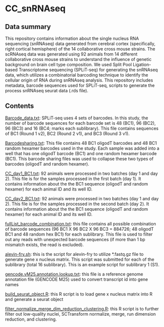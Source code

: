 # CC_snRNAseq

## Data summary
This repository contains information about the single nucleus RNA sequencing (snRNAseq) data generated from cerebral cortex (specifically, right cortical hemisphere) of the 14 collaborative cross mouse strains.
The scRNAseq data was generated using 92 animals from 14 different collaborative cross mouse strains to understand the influence of genetic background on brain cell type composition. We used Split Pool Ligation-based Transcriptome sequencing (SPLiT-seq) for generating the snRNAseq data, which utilizes a combinatorial barcoding technique to identify the cellular origin of RNA during snRNAseq analysis. This repository includes metadata, barcode sequences used for SPLiT-seq, scripts to generate the process snRNAseq seurat data (.rds file). 

## Contents
[Barcode_data.txt](Barcode_data.txt): SPLiT-seq uses 4 sets of barcodes. In this study, the number of barcode sequences for each barcode set is 48 (BC1), 96 (BC2), 96 (BC3) and 16 (BC4; marks each sublibrary). This file contains sequences of BC1 (Round 1 v2), BC2 (Round 2 v1), and BC3 (Round 3 v1). 

[Barcodesharing.txt](Barcodesharing.txt): This file contains 48 BC1 oligodT barcodes and 48 BC1 random hexamer barcodes used in the study. Each sample was added into a well that has one oligodT barcode (BC1) and one random hexamer barcode (BC1). This barcode sharing files was used to collapse these two types of barcodes (oligodT and random hexamer).

[CC_day1_BC1.txt](CC_day1_BC1.txt): 92 animals were processed in two batches (day 1 and day 2). This file is for the samples processed in the first batch (day 1). It contains information about the the BC1 sequence (oligodT and random hexamer) for each animal ID and its well ID. 

[CC_day2_BC1.txt](CC_day2_BC1.txt): 92 animals were processed in two batches (day 1 and day 2). This file is for the samples processed in the second batch (day 2). It contains information about the the BC1 sequence (oligodT and random hexamer) for each animal ID and its well ID. 

[fullList_barcode_combination.txt](fullList_barcode_combination.txt): this file contains all possible combination of barcode sequences (96 BC1 X 96 BC2 X 96 BC3 = 884726; 48 oligodT BC1 and 48 random hex BC1) for each sublibrary. This file is used to filter out any reads with unexpected barcode sequences (if more than 1 bp mismatch exists, the read is excluded). 

[alevin-fry.sh](alevin-fry.sh): this is the script for alevin-fry to utilize *.fastq.gz file to generate gene x nucleus matrix. This script was submitted for each of the sublibrary (total 16 sublibrary). This is an example script for sublibrary 1 (S1). 

[gencode.vM25.annotation.lookup.txt](gencode.vM25.annotation.lookup.txt): this file is a reference genome annotation file (GENCODE M25) used to convert transcript id into gene names

[build_seurat_object.R](build_seurat_object.R): this R script is to load gene x nucleus matrix into R and generate a seurat object

[filter_normalize_merge_dim_reduction_clustering.R](filter_normalize_merge_dim_reduction_clustering.R): this R script is to further filter out low-quality nuclei, SCTransform normalize, merge, run dimension reduction, and clustering. 


